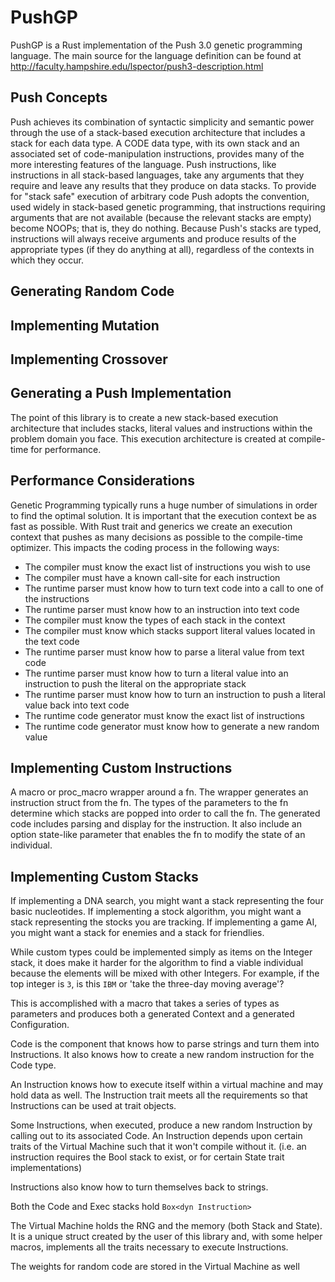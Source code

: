 # PushGP
PushGP is a Rust implementation of the Push 3.0 genetic programming language. The main source for the language
definition can be found at http://faculty.hampshire.edu/lspector/push3-description.html

## Push Concepts
Push achieves its combination of syntactic simplicity and semantic power through the use of a stack-based execution architecture that includes a stack for each data type. A CODE data type, with its own stack and an associated set of code-manipulation instructions, provides many of the more interesting features of the language. Push instructions, like instructions in all stack-based languages, take any arguments that they require and leave any results that they produce on data stacks. To provide for "stack safe" execution of arbitrary code Push adopts the convention, used widely in stack-based genetic programming, that instructions requiring arguments that are not available (because the relevant stacks are empty) become NOOPs; that is, they do nothing. Because Push's stacks are typed, instructions will always receive arguments and produce results of the appropriate types (if they do anything at all), regardless of the contexts in which they occur.

## Generating Random Code

## Implementing Mutation

## Implementing Crossover



## Generating a Push Implementation
The point of this library is to create a new stack-based execution architecture that includes stacks, literal values and instructions
within the problem domain you face. This execution architecture is created at compile-time for performance.

## Performance Considerations
Genetic Programming typically runs a huge number of simulations in order to find the optimal solution. It is important that the execution context be as fast
as possible. With Rust trait and generics we create an execution context that pushes as many decisions as possible to the compile-time optimizer. This impacts
the coding process in the following ways:
- The compiler must know the exact list of instructions you wish to use
- The compiler must have a known call-site for each instruction
- The runtime parser must know how to turn text code into a call to one of the instructions
- The runtime parser must know how to an instruction into text code
- The compiler must know the types of each stack in the context
- The compiler must know which stacks support literal values located in the text code
- The runtime parser must know how to parse a literal value from text code
- The runtime parser must know how to turn a literal value into an instruction to push the literal on the appropriate stack
- The runtime parser must know how to turn an instruction to push a literal value back into text code
- The runtime code generator must know the exact list of instructions
- The runtime code generator must know how to generate a new random value



## Implementing Custom Instructions
A macro or proc_macro wrapper around a fn. The wrapper generates an instruction struct from the fn. The types of the
parameters to the fn determine which stacks are popped into order to call the fn. The generated code includes parsing
and display for the instruction. It also include an option state-like parameter that enables the fn to modify the
state of an individual.

## Implementing Custom Stacks
If implementing a DNA search, you might want a stack representing the four basic nucleotides. If implementing a stock
algorithm, you might want a stack representing the stocks you are tracking. If implementing a game AI, you might want a
stack for enemies and a stack for friendlies.

While custom types could be implemented simply as items on the Integer stack, it does make it harder for the algorithm
to find a viable individual because the elements will be mixed with other Integers. For example, if the top integer is
`3`, is this `IBM` or 'take the three-day moving average'?

This is accomplished with a macro that takes a series of types as parameters and produces both a generated Context and
a generated Configuration.



Code is the component that knows how to parse strings and turn them into Instructions. It also knows how to create a new
random instruction for the Code type.

An Instruction knows how to execute itself within a virtual machine and may hold data as well. The Instruction trait
meets all the requirements so that Instructions can be used at trait objects.

Some Instructions, when executed, produce a new random Instruction by calling out to its associated Code. An Instruction
depends upon certain traits of the Virtual Machine such that it won't compile without it. (i.e. an instruction requires
the Bool stack to exist, or for certain State trait implementations)

Instructions also know how to turn themselves back to strings.

Both the Code and Exec stacks hold `Box<dyn Instruction>`

The Virtual Machine holds the RNG and the memory (both Stack and State). It is a unique struct created by the user of
this library and, with some helper macros, implements all the traits necessary to execute Instructions.

The weights for random code are stored in the Virtual Machine as well